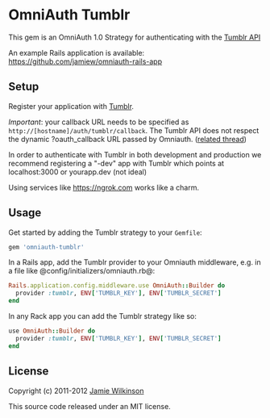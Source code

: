 OmniAuth Tumblr
================

This gem is an OmniAuth 1.0 Strategy for authenticating with the [Tumblr API](http://developers.tumblr.com)

An example Rails application is available:
<https://github.com/jamiew/omniauth-rails-app>


Setup
-----

Register your application with [Tumblr](http://www.tumblr.com/oauth/apps).

*Important*: your callback URL needs to be specified as `http://[hostname]/auth/tumblr/callback`.
The Tumblr API does not respect the dynamic ?oauth_callback URL passed by Omniauth. ([related thread](https://groups.google.com/forum/?fromgroups#!searchin/tumblr-api/callback$20url/tumblr-api/5k_afNDUB5s/gfaNMnRtINoJ))

In order to authenticate with Tumblr in both development and production we recommend
registering a "-dev" app with Tumblr which points at localhost:3000 or yourapp.dev (not ideal)

Using services like https://ngrok.com works like a charm.

Usage
-----

Get started by adding the Tumblr strategy to your `Gemfile`:

```ruby
gem 'omniauth-tumblr'
```

In a Rails app, add the Tumblr provider to your Omniauth middleware, e.g.
in a file like @config/initializers/omniauth.rb@:

```ruby
Rails.application.config.middleware.use OmniAuth::Builder do
  provider :tumblr, ENV['TUMBLR_KEY'], ENV['TUMBLR_SECRET']
end
```

In any Rack app you can add the Tumblr strategy like so:

```ruby
use OmniAuth::Builder do
  provider :tumblr, ENV['TUMBLR_KEY'], ENV['TUMBLR_SECRET']
end
```

License
-------

Copyright (c) 2011-2012 [Jamie Wilkinson](http://jamiedubs.com)

This source code released under an MIT license.

